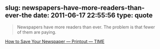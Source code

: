 slug: newspapers-have-more-readers-than-ever-the
date: 2011-06-17 22:55:56
type: quote
---

> Newspapers have more readers than ever. The problem is that fewer of them are paying.

[How to Save Your Newspaper — Printout — TIME](http://www.time.com/time/printout/0,8816,1877191,00.html)

